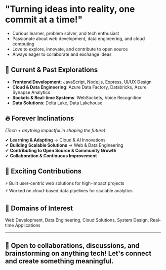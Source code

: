 # "Turning ideas into reality, one commit at a time!"

- Curious learner, problem solver, and tech enthusiast
- Passionate about web development, data engineering, and cloud computing
- Love to explore, innovate, and contribute to open source
- Always eager to collaborate and exchange ideas

## 🚀 Current & Past Explorations
- **Frontend Development**: JavaScript, Node.js, Express, UI/UX Design
- **Cloud & Data Engineering**: Azure Data Factory, Databricks, Azure Synapse Analytics
- **Sockets & Real-time Systems**: WebSockets, Voice Recognition
- **Data Solutions**: Delta Lake, Data Lakehouse

## 🔥 Forever Inclinations
*(Tech + anything impactful in shaping the future)*

✔ **Learning & Adapting** → Cloud & AI Innovations  
✔ **Building Scalable Solutions** → Web & Data Engineering  
✔ **Contributing to Open Source & Community Growth**  
✔ **Collaboration & Continuous Improvement**  

## 🌟 Exciting Contributions
⚡ Built user-centric web solutions for high-impact projects  
⚡ Worked on cloud-based data pipelines for scalable analytics  

## 🎯 Domains of Interest
Web Development, Data Engineering, Cloud Solutions, System Design, Real-time Applications

---

## 🚀 Open to collaborations, discussions, and brainstorming on anything tech! Let's connect and create something meaningful.
